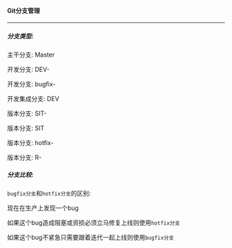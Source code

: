#### Git分支管理

---

##### 分支类型:

主干分支: Master

开发分支: DEV-

开发分支: bugfix-

开发集成分支: DEV

版本分支: SIT-

版本分支: SIT

版本分支: hotfix-

版本分支: R-

##### 分支比较:

`bugfix分支`和`hotfix分支`的区别:

现在在生产上发现一个bug

如果这个bug造成阻塞或资损必须立马修复上线则使用`hotfix分支`

如果这个bug不紧急只需要跟着迭代一起上线则使用`bugfix分支`





























